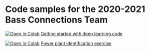 # Code samples for the 2020-2021 Bass Connections Team

[![Open In Colab](https://colab.research.google.com/assets/colab-badge.svg)](https://colab.research.google.com/github/kylebradbury/bc-tutorials/blob/master/00-getting-started.ipynb) [Getting started with deep learning code](https://github.com/kylebradbury/bc-tutorials/blob/master/00-getting-started.ipynb)

[![Open In Colab](https://colab.research.google.com/assets/colab-badge.svg)](https://colab.research.google.com/github/kylebradbury/bc-tutorials/blob/master/01-power-plant-identification.ipynb) [Power plant identification exercise](https://github.com/kylebradbury/bc-tutorials/blob/master/01-power-plant-identification.ipynb)